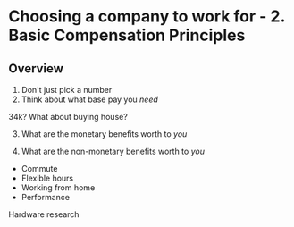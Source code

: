 
# Choosing a company to work for - 2. Basic Compensation Principles

## Overview

1. Don't just pick a number
2. Think about what base pay you *need*

34k?  What about buying house?

3. What are the monetary benefits worth to *you*


4. What are the non-monetary benefits worth to *you*

* Commute
* Flexible hours
* Working from home
* Performance

Hardware research
